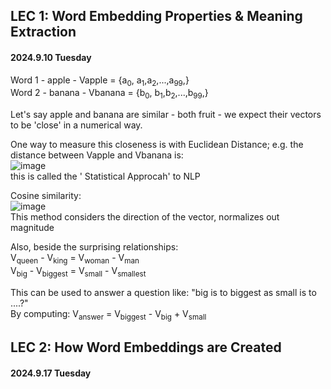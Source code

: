 ## LEC 1: Word Embedding Properties & Meaning Extraction  
#### 2024.9.10 Tuesday
Word 1 - apple - Vapple = {a<sub>0</sub>, a<sub>1</sub>,a<sub>2</sub>,...,a<sub>99</sub>,}  
Word 2 - banana - Vbanana = {b<sub>0</sub>, b<sub>1</sub>,b<sub>2</sub>,...,b<sub>99</sub>,}

Let's say apple and banana are similar - both fruit - we expect their vectors to be 'close' in a numerical way.    

One way to measure this closeness is with Euclidean Distance; e.g. the distance between Vapple and Vbanana is:  
![image](https://github.com/user-attachments/assets/732e6a5c-4ff1-497c-a7eb-60468895ab9e)  
this is called the ' Statistical Approcah' to NLP   

Cosine similarity:  
![image](https://github.com/user-attachments/assets/a29f188c-7aea-48e4-8aa7-1e2b44db0b3f)  
This method considers the direction of the vector, normalizes out magnitude  

Also, beside the surprising relationships:  
V<sub>queen</sub> - V<sub>king</sub> = V<sub>woman</sub> - V<sub>man</sub>  
V<sub>big</sub> - V<sub>biggest</sub> = V<sub>small</sub> - V<sub>smallest</sub>  

This can be used to answer a question like: "big is to biggest as small is to ....?"  
By computing: V<sub>answer</sub> = V<sub>biggest</sub> - V<sub>big</sub> + V<sub>small</sub>  



## LEC 2: How Word Embeddings are Created
#### 2024.9.17 Tuesday
